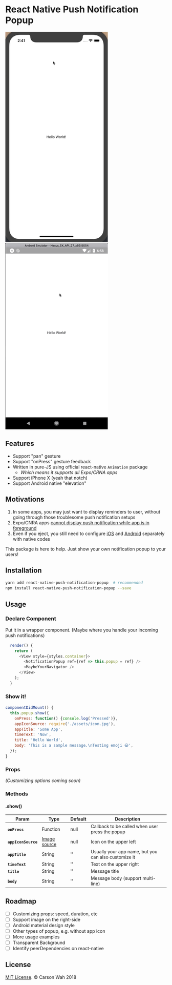 # React Native Push Notification Popup

![iOS Preview](https://github.com/carsonwah/_file_hosting/blob/master/react-native-push-notification-popup/ios-example.gif?raw=true) ![Android Preview](https://github.com/carsonwah/_file_hosting/blob/master/react-native-push-notification-popup/android-example.gif?raw=true)

## Features

- Support "pan" gesture
- Support "onPress" gesture feedback
- Written in pure-JS using official react-native `Animation` package
    - *Which means it supports all Expo/CRNA apps*
- Support iPhone X (yeah that notch)
- Support Android native "elevation"

## Motivations

1. In some apps, you may just want to display reminders to user, without going through those troublesome push notification setups
2. Expo/CNRA apps [cannot display push notification while app is in foreground](https://docs.expo.io/versions/v27.0.0/guides/push-notifications#notification-handling-timing)
3. Even if you eject, you still need to configure [iOS](https://stackoverflow.com/questions/14872088/get-push-notification-while-app-in-foreground-ios) and [Android](https://stackoverflow.com/questions/38451235/how-to-handle-the-fire-base-notification-when-app-is-in-foreground) separately with native codes

This package is here to help. Just show your own notification popup to your users!

## Installation

```bash
yarn add react-native-push-notification-popup  # recommended
npm install react-native-push-notification-popup --save
```

## Usage

### Declare Component

Put it in a wrapper component. (Maybe where you handle your incoming push notifications)

```javascript
  render() {
    return (
      <View style={styles.container}>
        <NotificationPopup ref={ref => this.popup = ref} />
        <MaybeYourNavigator />
      </View>
    );
  }
```

### Show it!

```javascript
componentDidMount() {
  this.popup.show({
    onPress: function() {console.log('Pressed')},
    appIconSource: require('./assets/icon.jpg'),
    appTitle: 'Some App',
    timeText: 'Now',
    title: 'Hello World',
    body: 'This is a sample message.\nTesting emoji 😀',
  });
}
```

### Props

*(Customizing options coming soon)*

### Methods

#### .show()

| Param | Type | Default | Description |
| --- | --- | --- | --- |
| **`onPress`** | Function | null | Callback to be called when user press the popup |
| **`appIconSource`** | [Image source](https://facebook.github.io/react-native/docs/image.html#source) | null | Icon on the upper left |
| **`appTitle`** | String | '' | Usually your app name, but you can also customize it |
| **`timeText`** | String | '' | Text on the upper right |
| **`title`** | String | '' | Message title |
| **`body`** | String | '' | Message body (support multi-line) |


## Roadmap

- [ ] Customizing props: speed, duration, etc
- [ ] Support image on the right-side
- [ ] Android material design style
- [ ] Other types of popup, e.g. without app icon
- [ ] More usage examples
- [ ] Transparent Background
- [ ] Identify peerDependencies on react-native

## License

[MIT License](https://opensource.org/licenses/mit-license.html). © Carson Wah 2018


